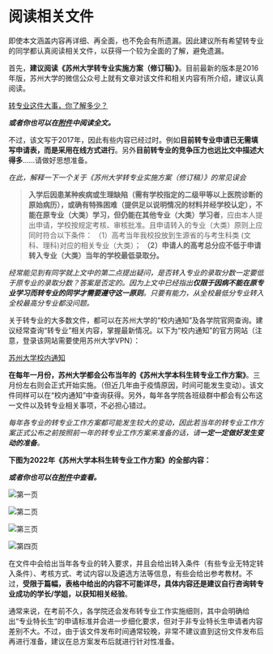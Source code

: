 # 阅读相关文件

即使本文涵盖内容再详细、再全面，也不免会有所遗漏。因此建议所有希望转专业的同学都认真阅读相关文件，以获得一个较为全面的了解，避免遗漏。

首先，**建议阅读《苏州大学转专业实施方案（修订稿）》**。目前最新的版本是2016年版，苏州大学的微信公众号上就有文章对该文件和相关内容有所介绍，建议认真阅读。

[转专业这件大事，你了解多少？](https://mp.weixin.qq.com/s?__biz=MzA5NTU1NjEwNw==&mid=2650835358&idx=1&sn=09ed4d82841d0b5f897f96dc488205a9&chksm=8b49aefabc3e27ec16d45f4165135d8a9dd2d4319a23a8988ad98f3cb67e8aa4e86e6d776dc6#rd)

***或者你也可以在[附件](../附件/苏州大学本科生转专业实施办法（修订稿）（2016年新修订）.md)中阅读全文。***

不过，该文写于2017年，因此有些内容已经过时。例如**目前转专业申请已无需填写申请表，而是采用在线方式进行**。另外**目前转专业的竞争压力也远比文中描述大得多**……请做好思想准备。

*在此，解释一下一个关于《苏州大学转专业实施方案（修订稿）》的常见误会*

> **入学后因患某种疾病或生理缺陷（需有学校指定的二级甲等以上医院诊断的原始病历），或确有特殊困难（提供足以说明情况的材料并经学校认定），不能在原专业（大类）学习，但仍能在其他专业（大类）学习者**，应由本人提出申请，学校按规定考核、审核批准。且申请转入的专业（大类）原则上应同时符合以下条件：
> （1）高考当年我校投放到生源省的与考生科类 (文科、理科)对应的相关专业（大类）；
> **（2）申请人的高考总分应不低于申请转入专业（大类）当年的学校最低录取分。**

*经常能见到有同学就上文中的第二点提出疑问，是否转入专业的录取分数一定要低于原专业的录取分数？答案是否定的。因为上文中已经指出**仅限于因病不能在原专业学习而转专业的同学才需要遵守这一原则**。只要有能力，从全校最低分专业转入全校最高分专业都没问题。*

关于转专业的大多数文件，都可以在苏州大学的“校内通知”及各学院官网查询。建议经常查询“转专业”相关内容，掌握最新情况。以下为“校内通知”的官方网站（注意，登录该网站需要使用苏州大学VPN）：

[苏州大学校内通知](https://link.zhihu.com/?target=http%3A//file.suda.edu.cn/defaultroot/SInformAction.do%3Faction%3Dinit%26type%3D1)

**在每年一月份，苏州大学都会公布当年的《苏州大学本科生转专业工作方案》**。三月份左右则会正式开始实施。（但近几年由于疫情原因，时间可能发生变动）。该文件同样可以在“校内通知”中查询获得。另外，每年各学院各班级群中都会有公布这一文件以及转专业相关事项，不必担心错过。

*每年各专业的转专业工作方案都可能发生较大的变动，因此若当年的转专业工作方案正式公布之前按照前一年的转专业工作方案来准备的话，请**一定一定做好发生变动的准备**。*

**下图为2022年《苏州大学本科生转专业工作方案》的全部内容：**

***或者你也可以在[附件](../附件/苏州大学2022年本科生转专业方案.md)中查看。***

![第一页](https://pic3.zhimg.com/80/v2-9ae025e179afed9c2d48b40dafda5072_720w.jpg)

![第二页](https://pic3.zhimg.com/80/v2-6c5ed105668f962fa3eacd0373b8178e_720w.jpg)

![第三页](https://pic4.zhimg.com/80/v2-592408eabb2bc28a8a35ed9b9e942153_720w.jpg)

![第四页](https://pic3.zhimg.com/80/v2-433c5ace349572cd0946947b67b688a6_720w.jpg)

在文件中会给出当年各专业的转入要求，并且会给出转入条件（有些专业无特定转入条件）、考核方式、考试内容以及遴选方法等信息，有些会给出参考教材。不过，**受限于篇幅，表格中给出的内容不可能详尽，具体内容还是建议自行咨询转专业成功的学长/学姐，以获知相关经验**。

通常来说，在考前不久，各学院还会发布转专业工作实施细则，其中会明确给出“专业特长生”的申请标准并会进一步细化要求，但对于非专业特长生申请者内容差别不大。不过，由于该文件发布时间通常较晚，非常不建议直到这份文件发布后再进行准备，建议在总方案发布后就进行针对性准备。